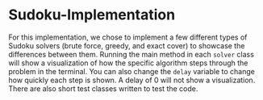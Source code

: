 # Sudoku-Implementation

For this implementation, we chose to implement a few different types of Sudoku solvers (brute force, greedy, and exact cover) to showcase the differences between them. Running the main method in each `solver` class will show a visualization of how the specific algorithm steps through the problem in the terminal. You can also change the `delay` variable to change how quickly each step is shown. A delay of 0 will not show a visualization. There are also short test classes written to test the code.